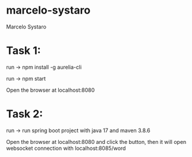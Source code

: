 # marcelo-systaro
Marcelo Systaro


# Task 1:

run -> npm install -g aurelia-cli

run -> npm start

Open the browser at localhost:8080

# Task 2:

run -> run spring boot project with java 17 and maven 3.8.6

Open the browser at localhost:8080 and click the button, then it will open websocket connection with localhost:8085/word
